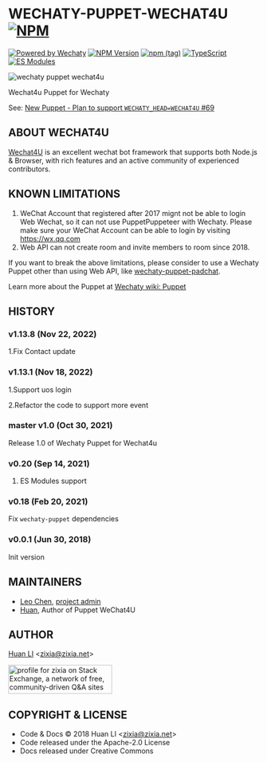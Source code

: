 # WECHATY-PUPPET-WECHAT4U [![NPM](https://github.com/wechaty/wechaty-puppet-wechat4u/actions/workflows/npm.yml/badge.svg)](https://github.com/wechaty/wechaty-puppet-wechat4u/actions/workflows/npm.yml)

[![Powered by Wechaty](https://img.shields.io/badge/Powered%20By-Wechaty-blue.svg)](https://github.com/chatie/wechaty)
[![NPM Version](https://badge.fury.io/js/wechaty-puppet-wechat4u.svg)](https://badge.fury.io/js/wechaty-puppet-wechat4u)
[![npm (tag)](https://img.shields.io/npm/v/wechaty-puppet-wechat4u/next.svg)](https://www.npmjs.com/package/wechaty-puppet-wechat4u?activeTab=versions)
[![TypeScript](https://img.shields.io/badge/%3C%2F%3E-TypeScript-blue.svg)](https://www.typescriptlang.org/)
[![ES Modules](https://img.shields.io/badge/ES-Modules-brightgreen)](https://github.com/Chatie/tsconfig/issues/16)

![wechaty puppet wechat4u](https://wechaty.github.io/wechaty-puppet-wechat4u/images/wechat4u-logo.png)

Wechat4u Puppet for Wechaty

See: [New Puppet - Plan to support `WECHATY_HEAD=WECHAT4U` #69](https://github.com/Chatie/wechaty/issues/69)

## ABOUT WECHAT4U

[Wechat4U](https://github.com/nodeWechat/wechat4u) is an excellent wechat bot framework that supports both Node.js & Browser, with rich features and an active community of experienced contributors.

## KNOWN LIMITATIONS

1. WeChat Account that registered after 2017 mignt not be able to login Web Wechat, so it can not use PuppetPuppeteer with Wechaty. Please make sure your WeChat Account can be able to login by visiting <https://wx.qq.com>
1. Web API can not create room and invite members to room since 2018.

If you want to break the above limitations, please consider to use a Wechaty Puppet other than using Web API, like [wechaty-puppet-padchat](https://github.com/lijiarui/wechaty-puppet-padchat).

Learn more about the Puppet at [Wechaty wiki: Puppet](https://github.com/Chatie/wechaty/wiki/Puppet)

## HISTORY

### v1.13.8 (Nov 22, 2022)

1.Fix Contact update

### v1.13.1 (Nov 18, 2022)

1.Support uos login

2.Refactor the code to support more event

### master v1.0 (Oct 30, 2021)

Release 1.0 of Wechaty Puppet for Wechat4u

### v0.20 (Sep 14, 2021)

1. ES Modules support

### v0.18 (Feb 20, 2021)

Fix `wechaty-puppet` dependencies

### v0.0.1 (Jun 30, 2018)

Init version

## MAINTAINERS

- [Leo Chen](https://wechaty.js.org/contributors/leochen-g/), [project admin](https://github.com/wechaty/puppet-wechat4u/pull/42#issuecomment-1324436596)
- [Huan](https://wechaty.js.org/contributors/huan/), Author of Puppet WeChat4U

## AUTHOR

[Huan LI](http://linkedin.com/in/zixia) \<zixia@zixia.net\>

<!-- markdownlint-disable MD033 -->
<a href="https://stackexchange.com/users/265499">
  <img src="https://stackexchange.com/users/flair/265499.png" width="208" height="58" alt="profile for zixia on Stack Exchange, a network of free, community-driven Q&amp;A sites" title="profile for zixia on Stack Exchange, a network of free, community-driven Q&amp;A sites">
</a>

## COPYRIGHT & LICENSE

* Code & Docs © 2018 Huan LI \<zixia@zixia.net\>
* Code released under the Apache-2.0 License
* Docs released under Creative Commons
